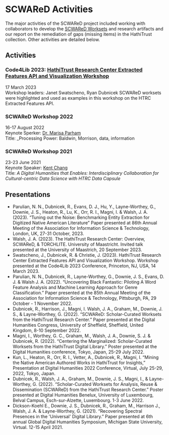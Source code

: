 # SCWAReD Activities

The major activities of the SCWAReD project included working with collaborators to develop the [SCWAReD Worksets](index.md) and research artifacts and our report on the remediation of gaps (missing items) in the HathiTrust collection. Other activities are detailed below.

## Activities
### Code4Lib 2023: [HathiTrust Research Center Extracted Features API and Visualization Workshop](https://2023.code4lib.org/workshops/hathitrust-research-center-extracted-features-api-and-visualization-workshop)
17 March 2023  
Workshop leaders: Janet Swatscheno, Ryan Dubnicek
SCWAReD worksets were highlighted and used as examples in this workshop on the HTRC Extracted Features API.

### SCWAReD Workshop 2022
16-17 August 2022  
Keynote Sperker: [Dr. Marisa Parham](https://english.umd.edu/directory/marisa-parham)   
Title: _Processing Power: Baldwin, Morrison, data, information

### SCWAReD Workshop 2021
23-23 June 2021  
Keynote Speaker: [Kent Chang](https://kentkc.org)   
Title: _A Digital Humanities that Enables: Interdisciplinary Collaboration for Cultural-centric Data Science with HTRC Data Capsule_




## Presentations
- Parulian, N. N., Dubnicek, R., Evans, D. J., Hu, Y., Layne-Worthey, G., Downie, J. S., Heaton, R., Lu, K., Orr, R. I., Magni, I. & Walsh, J. A. (2023). “Tuning out the Noise: Benchmarking Entity Extraction for Digitized Native American Literature” Paper presented at 86th Annual Meeting of the Association for Information Science & Technology, London, UK, 27-31 October, 2023. 
- Walsh, J. A. (2023). The HathiTrust Research Center: Overview, SCWAReD, & TORCHLITE. University of Maastricht. Invited talk presented at the University of Maastrich, 20 September 2023.
- Swatscheno, J., Dubnicek, R. & Christie, J. (2023). HathiTrust Research Center Extracted Features API and Visualization Workshop. Workshop presented at the Code4Lib 2023 Conference, Princeton, NJ, USA, 14 March 2023.
- Parulian, N. N., Dubnicek, R., Layne-Worthey, G., Downie, J. S., Evans, D. J. & Walsh J. A. (2022). “Uncovering Black Fantastic: Piloting A Word Feature Analysis and Machine Learning Approach for Genre Classification.” Paper presented at the 85th Annual Meeting of the Association for Information Science & Technology, Pittsburgh, PA, 29 October - 1 November 2022.
- Dubnicek, R., Harrison, J., Magni, I. Walsh, J. A., Graham, M., Downie, J. S., & Layne-Worthey, G. (2022). “SCWAReD: Scholar-Curated Worksets from the HathiTrust Research Center.” Paper presented at the Digital Humanities Congress, University of Sheffield, Sheffield, United Kingdom, 8-10 September 2022.
- Magni, I., Worthey, G. C., Graham, M., Walsh, J. A., Downie, S. J. & Dubnicek, R. (2022). “Centering the Marginalized: Scholar-Curated Worksets from the HathiTrust Digital Library.” Poster presented at the Digital Humanities conference, Tokyo, Japan, 25-29 July 2022.
- Kun, L., Heaton, R., Orr, R. I., Vetter, A., Dubnicek, R., Magni, I. “Mining the Native American Authored Works in HathiTrust for Insights,” Presentation at Digital Humanities 2022 Conference, Virtual, July 25-29, 2022, Tokyo, Japan.
- Dubnicek, R., Walsh, J. A., Graham, M., Downie, J. S., Magni, I., & Layne-Worthey, G. (2022). “Scholar-Curated Worksets for Analysis, Reuse & Dissemination (SCWAReD) from the HathiTrust Research Center.” Poster presented at Digital Humanities Benelux, University of Luxembourg, Belval Campus, Esch-sur-Alzette, Luxembourg. 1-3 June 2022.
- Dickson-Koehl E., Downie, J. S., Dubnicek, R., Graham, M., Harrison J., Walsh, J. A. & Layne-Worthey, G. (2021). “Recovering Spectral Presences in the 'Universal' Digital Library.” Paper presented at 6th annual Global Digital Humanities Symposium, Michigan State University, Virtual. 12-15 April 2021.
 

<!-- ## Publications -->
